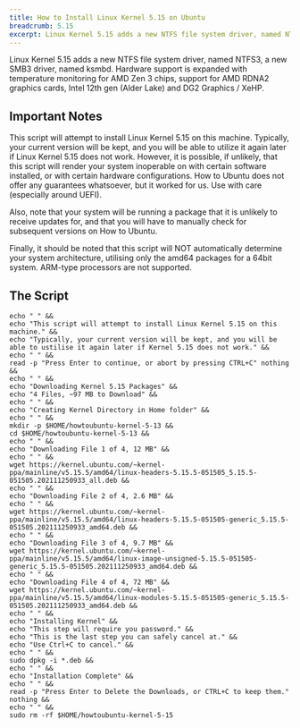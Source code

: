 ```yaml
---
title: How to Install Linux Kernel 5.15 on Ubuntu
breadcrumb: 5.15
excerpt: Linux Kernel 5.15 adds a new NTFS file system driver, named NTFS3, a new SMB3 driver, named ksmbd. Hardware support is expanded with temperature monitoring for AMD Zen 3 chips, support for AMD RDNA2 graphics cards, Intel 12th gen (Alder Lake) and DG2 Graphics / XeHP.
---
```


Linux Kernel 5.15 adds a new NTFS file system driver, named NTFS3, a new SMB3 driver, named ksmbd. Hardware support is expanded with temperature monitoring for AMD Zen 3 chips, support for AMD RDNA2 graphics cards, Intel 12th gen (Alder Lake) and DG2 Graphics / XeHP.

## Important Notes

This script will attempt to install Linux Kernel 5.15 on this machine. Typically, your current version will be kept, and you will be able to utilize it again later if Linux Kernel 5.15 does not work. However, it is possible, if unlikely, that this script will render your system inoperable on with certain software installed, or with certain hardware configurations. How to Ubuntu does not offer any guarantees whatsoever, but it worked for us. Use with care (especially around UEFI).

Also, note that your system will be running a package that it is unlikely to receive updates for, and that you will have to manually check for subsequent versions on How to Ubuntu.

Finally, it should be noted that this script will NOT automatically determine your system architecture, utilising only the amd64 packages for a 64bit system. ARM-type processors are not supported.

## The Script

```
echo " " &&
echo "This script will attempt to install Linux Kernel 5.15 on this machine." &&
echo "Typically, your current version will be kept, and you will be able to ustilise it again later if Kernel 5.15 does not work." &&
echo " " &&
read -p "Press Enter to continue, or abort by pressing CTRL+C" nothing &&
echo " " &&
echo "Downloading Kernel 5.15 Packages" &&
echo "4 Files, ~97 MB to Download" &&
echo " " &&
echo "Creating Kernel Directory in Home folder" &&
echo " " &&
mkdir -p $HOME/howtoubuntu-kernel-5-13 &&
cd $HOME/howtoubuntu-kernel-5-13 &&
echo " " &&
echo "Downloading File 1 of 4, 12 MB" &&
echo " " &&
wget https://kernel.ubuntu.com/~kernel-ppa/mainline/v5.15.5/amd64/linux-headers-5.15.5-051505_5.15.5-051505.202111250933_all.deb &&
echo " " &&
echo "Downloading File 2 of 4, 2.6 MB" &&
echo " " &&
wget https://kernel.ubuntu.com/~kernel-ppa/mainline/v5.15.5/amd64/linux-headers-5.15.5-051505-generic_5.15.5-051505.202111250933_amd64.deb &&
echo " " &&
echo "Downloading File 3 of 4, 9.7 MB" &&
wget https://kernel.ubuntu.com/~kernel-ppa/mainline/v5.15.5/amd64/linux-image-unsigned-5.15.5-051505-generic_5.15.5-051505.202111250933_amd64.deb &&
echo " " &&
echo "Downloading File 4 of 4, 72 MB" &&
wget https://kernel.ubuntu.com/~kernel-ppa/mainline/v5.15.5/amd64/linux-modules-5.15.5-051505-generic_5.15.5-051505.202111250933_amd64.deb &&
echo " " &&
echo "Installing Kernel" &&
echo "This step will require you password." &&
echo "This is the last step you can safely cancel at." &&
echo "Use Ctrl+C to cancel." &&
echo " " &&
sudo dpkg -i *.deb &&
echo " " &&
echo "Installation Complete" &&
echo " " &&
read -p "Press Enter to Delete the Downloads, or CTRL+C to keep them." nothing &&
echo " " &&
sudo rm -rf $HOME/howtoubuntu-kernel-5-15
```
